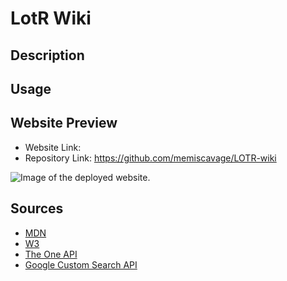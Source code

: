 # LotR Wiki
## Description 
## Usage
## Website Preview
- Website Link: 
- Repository Link: https://github.com/memiscavage/LOTR-wiki

![Image of the deployed website.]()
## Sources
- [MDN](https://developer.mozilla.org/en-US/)
- [W3](https://www.w3schools.com/)
- [The One API](https://the-one-api.dev/)
- [Google Custom Search API](https://developers.google.com/custom-search)